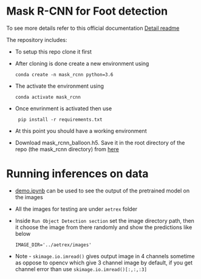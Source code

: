 # Mask R-CNN for Foot detection

To see more details refer to this official documentation [Detail readme](Default_README.md)

The repository includes:
* To setup this repo clone it first
* After cloning is done create a new environment using

  ```conda create -n mask_rcnn python=3.6```
* The activate the environment using 

    ```conda activate mask_rcnn```
* Once envrinment is activated then use
    
    ``` pip install -r requirements.txt```
* At this point you should have a working environment
* Download mask_rcnn_balloon.h5. Save it in the root directory of the repo (the mask_rcnn directory) from [here](https://github.com/matterport/Mask_RCNN/releases)


# Running inferences on data
* [demo.ipynb](samples/demo.ipynb) can be used to see the output of the pretrained model on the images
* All the images for testing are under 
    ```aetrex``` folder

* Inside ```Run Object Detection section``` set the image directory path, then it choose the image from there randomly and show the predictions like below

    ```IMAGE_DIR='../aetrex/images'```

* Note - ```skimage.io.imread()``` gives output image in 4 channels sometime as oppose to opencv which give 3 channel image by default, if you get channel error than use ```skimage.io.imread()[:,:,:3]```
